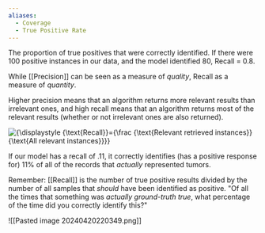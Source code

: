 ```yaml
---
aliases:
  - Coverage
  - True Positive Rate
---
```

The proportion of true positives that were correctly identified. If there were 100 positive instances in our data, and the model identified 80, Recall = 0.8.

While [[Precision]] can be seen as a measure of *quality*, Recall as a measure of *quantity*.

Higher precision means that an algorithm returns more relevant results than irrelevant ones, and high recall means that an algorithm returns most of the relevant results (whether or not irrelevant ones are also returned).

![{\displaystyle {\text{Recall}}={\frac {\text{Relevant retrieved instances}}{\text{All relevant instances}}}}](https://wikimedia.org/api/rest_v1/media/math/render/svg/c3c5350d4d74f4e18962798289b91795e76140b4)

If our model has a recall of .11, it correctly identifies (has a positive response for) 11% of all of the records that *actually* represented tumors.

Remember: [[Recall]] is the number of true positive results divided by the number of all samples that *should* have been identified as positive. "Of all the times that something was *actually ground-truth true*, what percentage of the time did you correctly identify this?"



![[Pasted image 20240420220349.png]]